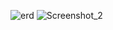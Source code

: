 ![erd](https://github.com/mnsrvv/project_mnsrv/assets/126906107/5aa1e004-c186-4dc3-9371-41cbd8da105f)
![Screenshot_2](https://github.com/mnsrvv/project_mnsrv/assets/126906107/fdf9f5da-4e22-4bfa-b365-bca540d8e9af)
